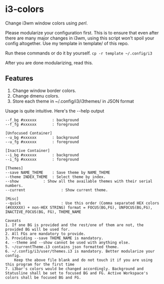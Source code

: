 # i3-colors
Change i3wm window colors using *perl*.  

Please modularize your configuration first. This is to ensure that even after there are many major changes in i3wm, using this script won't spoil your config altogether. Use my template in template/ of this repo. 

Run these commands or do it by yourself.
`cp -r template ~/.config/i3`

After you are done modularizing, read this. 

## Features 
1. Change window border colors. 
2. Change dmenu colors. 
3. Store each theme in ~/.config/i3/i3themes/ in JSON format 


Usage is quite intuitive. Here's the --help output

``` [Focused Container]
--f_bg #xxxxxx		 : background
--f_fg #xxxxxx		 : foreground

[Unfocused Container]
--u_bg #xxxxxx		 : background
--u_fg #xxxxxx		 : foreground

[Inactive Container]
--i_bg #xxxxxx		 : background 
--i_fg #xxxxxx		 : foreground

[Themes]
--save NAME_THEME	 : Save theme by NAME_THEME
--theme INDEX_THEME	 : Select theme by index. 
--show			 : Show all the available themes with their serial numbers.
--current                : Show current theme. 

[Misc]
--quick                  : Use this order (Comma separated HEX colors (#XXXXXX) + non-HEX STRING) format = FOCUS(BG,FG), UNFOCUS(BG,FG), INACTIVE_FOCUS(BG, FG), THEME_NAME

Caveats 
1. If one BG is provided and the rest/one of them are not, the provided BG will be used for.
2. All FGs are mandatory to provide.
3. Providing --save THEME_NAME is mandatory.
4. --theme and --show cannot be used with anything else.
5. ~/currentTheme.i3 contains json formatted theme. 
6. ~/.config/i3/user/themes.i3 is mandatory. Better modularize your config.
	Keep the above file blank and do not touch it if you are using this program for the first time
7. i3bar's colors would be changed accordingly. Background and Statusline shall be set to focused BG and FG. Active Workspace's colors shall be focused BG and FG.
```


